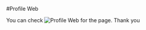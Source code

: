 #Profile Web

You can check ![Profile Web](http://internship.kadangkoding.com/yusril/) for the page. 
Thank you

